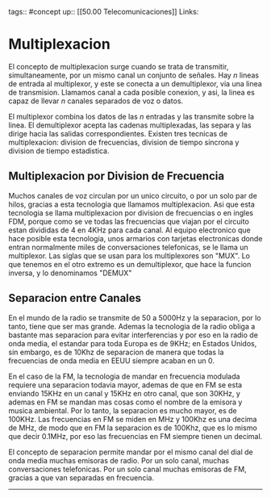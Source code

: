 tags:: #concept 
up:: [[50.00 Telecomunicaciones]]
Links: 
# Multiplexacion
El concepto de multiplexacion surge cuando se trata de transmitir, simultaneamente, por un mismo canal un conjunto de señales. Hay $n$ lineas de entrada al multiplexor, y este se conecta a un demultiplexor, via una linea de transmision. Llamamos canal a cada posible conexion, y asi, la linea es capaz de llevar $n$ canales separados de voz o datos.

El multiplexor combina los datos de las $n$ entradas y las transmite sobre la linea. El demultiplexor acepta las cadenas multiplexadas, las separa y las dirige hacia las salidas correspondientes. Existen tres tecnicas de multiplexacion: division de frecuencias, division de tiempo sincrona y division de tiempo estadistica.

## Multiplexacion por Division de Frecuencia
Muchos canales de voz circulan por un unico circuito, o por un solo par de hilos, gracias a esta tecnologia que llamamos multiplexacion. Asi que esta tecnologia se llama multiplexacion por division de frecuencias o en ingles FDM, porque como se ve todas las frecuencias que viajan por el circuito estan divididas de 4 en 4KHz para cada canal. Al equipo electronico que hace posible esta tecnologia, unos armarios con tarjetas electronicas donde entran normalmente miles de conversaciones telefonicas, se le llama un multiplexor. Las siglas que se usan para los multiplexores son "MUX". Lo que tenemos en el otro extremo es un demultiplexor, que hace la funcion inversa, y lo denominamos "DEMUX"

## Separacion entre Canales
En el mundo de la radio se transmite de 50 a 5000Hz y la separacion, por lo tanto, tiene que ser mas grande. Ademas la tecnologia de la radio obliga a bastante mas separacion para evitar interferencias y por eso en la radio de onda media, el estandar para toda Europa es de 9KHz; en Estados Unidos, sin embargo, es de 10Khz de separacion de manera que todas la frecuencias de onda media en EEUU siempre acaban en un 0.

En el caso de la FM, la tecnologia de mandar en frecuencia modulada requiere una separacion todavia mayor, ademas de que en FM se esta enviando 15KHz en un canal y 15KHz en otro canal, que son 30KHz, y ademas en FM se mandan mas cosas como el nombre de la emisora y musica ambiental. Por lo tanto, la separacion es mucho mayor, es de 100KHz. Las frecuencias en FM se miden en MHz y 100Khz es una decima de MHz, de modo que en FM la separacion es de 100Khz, que es lo mismo que decir 0.1MHz, por eso las frecuencias en FM siempre tienen un decimal.

El concepto de separacion permite mandar por el mismo canal del dial de onda media muchas emisoras de radio. Por un solo canal, muchas conversaciones telefonicas. Por un solo canal muchas emisoras de FM, gracias a que van separadas en frecuencia.
___
